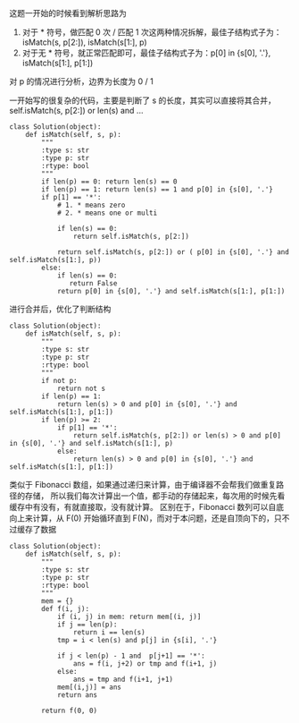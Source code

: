 这题一开始的时候看到解析思路为
1. 对于 * 符号，做匹配 0 次 / 匹配 1 次这两种情况拆解，最佳子结构式子为：isMatch(s, p[2:]), isMatch(s[1:], p)
2. 对于无 * 符号，就正常匹配即可，最佳子结构式子为：p[0] in {s[0], '.'}, isMatch(s[1:], p[1:])

对 p 的情况进行分析，边界为长度为 0 / 1

一开始写的很复杂的代码，主要是判断了 s 的长度，其实可以直接将其合并， self.isMatch(s, p[2:]) or len(s) and ...

```
class Solution(object):
    def isMatch(self, s, p):
        """
        :type s: str
        :type p: str
        :rtype: bool
        """
        if len(p) == 0: return len(s) == 0
        if len(p) == 1: return len(s) == 1 and p[0] in {s[0], '.'}
        if p[1] == '*':
            # 1. * means zero
            # 2. * means one or multi
            
            if len(s) == 0:
                return self.isMatch(s, p[2:])

            return self.isMatch(s, p[2:]) or ( p[0] in {s[0], '.'} and self.isMatch(s[1:], p))
        else:
            if len(s) == 0:
               return False
            return p[0] in {s[0], '.'} and self.isMatch(s[1:], p[1:])
```


进行合并后，优化了判断结构

```
class Solution(object):
    def isMatch(self, s, p):
        """
        :type s: str
        :type p: str
        :rtype: bool
        """
        if not p:
            return not s
        if len(p) == 1:
            return len(s) > 0 and p[0] in {s[0], '.'} and self.isMatch(s[1:], p[1:])
        if len(p) >= 2:
            if p[1] == '*':
                return self.isMatch(s, p[2:]) or len(s) > 0 and p[0] in {s[0], '.'} and self.isMatch(s[1:], p)
            else:
                return len(s) > 0 and p[0] in {s[0], '.'} and self.isMatch(s[1:], p[1:])
```


类似于 Fibonacci 数组，如果通过递归来计算，由于编译器不会帮我们做重复路径的存储，
所以我们每次计算出一个值，都手动的存储起来，每次用的时候先看缓存中有没有，有就直接取，没有就计算。
区别在于，Fibonacci 数列可以自底向上来计算，从 F(0) 开始循环直到 F(N)，而对于本问题，还是自顶向下的，只不过缓存了数据


```
class Solution(object):
    def isMatch(self, s, p):
        """
        :type s: str
        :type p: str
        :rtype: bool
        """
        mem = {}
        def f(i, j):
            if (i, j) in mem: return mem[(i, j)]
            if j == len(p): 
                return i == len(s)
            tmp = i < len(s) and p[j] in {s[i], '.'}
            
            if j < len(p) - 1 and  p[j+1] == '*':
                ans = f(i, j+2) or tmp and f(i+1, j)
            else:
                ans = tmp and f(i+1, j+1)
            mem[(i,j)] = ans
            return ans
                
        return f(0, 0)

    
```
